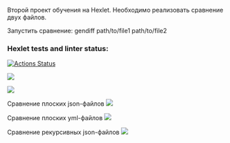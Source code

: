 Второй проект обучения на Hexlet.
Необходимо реализовать сравнение двух файлов.

Запустить сравнение:
gendiff path/to/file1 path/to/file2

### Hexlet tests and linter status:
[![Actions Status](https://github.com/al-ov73/python-project-50/workflows/hexlet-check/badge.svg)](https://github.com/al-ov73/python-project-50/actions)

<a href="https://codeclimate.com/github/al-ov73/python-project-50/maintainability"><img src="https://api.codeclimate.com/v1/badges/fa896847baac9501bc51/maintainability" /></a>

<a href="https://codeclimate.com/github/al-ov73/python-project-50/test_coverage"><img src="https://api.codeclimate.com/v1/badges/fa896847baac9501bc51/test_coverage" /></a>

Сравнение плоских json-файлов
<a href="https://asciinema.org/a/610652" target="_blank"><img src="https://asciinema.org/a/610652.svg" /></a>

Сравнение плоских yml-файлов
<a href="https://asciinema.org/a/611102" target="_blank"><img src="https://asciinema.org/a/611102.svg" /></a>

Сравнение рекурсивных json-файлов
<a href="https://asciinema.org/a/611468" target="_blank"><img src="https://asciinema.org/a/611468.svg" /></a>